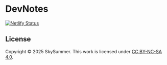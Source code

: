 # DevNotes

[![Netlify Status](https://api.netlify.com/api/v1/badges/9bdf314d-0b24-4035-a8c3-820bcec9d9f9/deploy-status)](https://app.netlify.com/sites/skysummer/deploys)

## License

Copyright © 2025 SkySummer. This work is licensed under [CC BY-NC-SA 4.0](https://creativecommons.org/licenses/by-nc-sa/4.0/).
